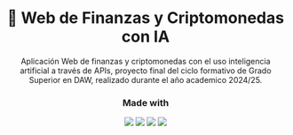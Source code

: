 <h1 align="center">💸 Web de Finanzas y Criptomonedas con IA</h1>
<p align="center">Aplicación Web de finanzas y criptomonedas con el uso inteligencia artificial a través de APIs, proyecto final del ciclo formativo de Grado Superior en DAW, realizado durante el año academico 2024/25.</p>

### <p align="center">Made with</p>

<p align="center"><img src="https://img.shields.io/badge/Next-black?style=for-the-badge&logo=next.js&logoColor=white"></img> <img src="https://img.shields.io/badge/spring-%236DB33F.svg?style=for-the-badge&logo=spring&logoColor=white"></img> <img src="https://img.shields.io/badge/spring-%236DB33F.svg?style=for-the-badge&logo=spring&logoColor=white"></img> <img src="https://img.shields.io/badge/typescript-%23007ACC.svg?style=for-the-badge&logo=typescript&logoColor=white"></img></p>
